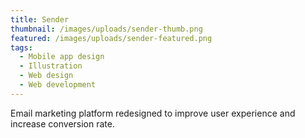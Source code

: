 ```yaml
---
title: Sender
thumbnail: /images/uploads/sender-thumb.png
featured: /images/uploads/sender-featured.png
tags:
  - Mobile app design
  - Illustration
  - Web design
  - Web development
---
```

Email marketing platform redesigned to improve user experience and increase conversion rate.